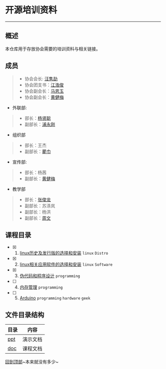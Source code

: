 # 开源培训资料
---

## 概述
本仓库用于存放协会需要的培训资料与相关链接。

## 成员
>- 协会会长: [汪隽劼](https://github.com/lsmind)
>- 协会团支书：[江浩俊](https://github.com/JM0011)
>- 协会副会长：[马恩玉](https://github.com/xiaoxiaoali)
>- 协会副会长：[黄健梅](https://github.com/shuangdao-milky)
- 外联部:
>-   部长：[杨贤聪](https://github.com/MelanthaCynth)
>- 副部长：[浦永刚](https://github.com/pyg123)
- 组织部
>-   部长：王杰
>- 副部长：[瞿巾](https://github.com/qujin654)
- 宣传部:
>-   部长：杨茜
>- 副部长：[黄健梅](https://github.com/shuangdao-milky)
- 教学部
>-   部长：[张俊龙](https://github.com/blingbing123)
>- 副部长：苏涤岚
>- 副部长：杨洪
>- 副部长：[周文](https://github.com/VvenZhou)

## 课程目录
- [x] 1. [linux历史及发行版的选择和安装](./doc/knowLinuxDistro.md)
`linux` `Distro`

- [x] 2. [linux相关应用软件的选择和安装](./doc/knowLinuxSoftware.md)
`linux` `Software`

- [x] 3. [伪代码和程序设计]()
`programming`

- [ ] 4. [内存管理]()
`programming`

- [ ] 5. [Arduino](./doc/arduino.md)
`programming` `hardware` `geek`

## 文件目录结构
 目录 | 内容
 ---  | ---
 [ppt](./ppt) | 演示文档
 [doc](./doc) | 课程文档

 [回到顶部](#readme)~本来就没有多少~
